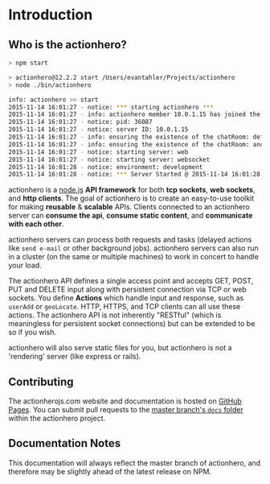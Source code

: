 # Introduction

## Who is the actionhero?

```bash
> npm start

> actionhero@12.2.2 start /Users/evantahler/Projects/actionhero
> node ./bin/actionhero

info: actionhero >> start
2015-11-14 16:01:27 - notice: *** starting actionhero ***
2015-11-14 16:01:27 - info: actionhero member 10.0.1.15 has joined the cluster
2015-11-14 16:01:27 - notice: pid: 36087
2015-11-14 16:01:27 - notice: server ID: 10.0.1.15
2015-11-14 16:01:27 - info: ensuring the existence of the chatRoom: defaultRoom
2015-11-14 16:01:27 - info: ensuring the existence of the chatRoom: anotherRoom
2015-11-14 16:01:27 - notice: starting server: web
2015-11-14 16:01:27 - notice: starting server: websocket
2015-11-14 16:01:28 - notice: environment: development
2015-11-14 16:01:28 - notice: *** Server Started @ 2015-11-14 16:01:28 ***
```

actionhero is a [node.js](http://nodejs.org) **API framework** for both **tcp sockets**, **web sockets**, and **http clients**.  The goal of actionhero is to create an easy-to-use toolkit for making **reusable** & **scalable** APIs.  Clients connected to an actionhero server can **consume the api**, **consume static content**, and **communicate with each other**.

actionhero servers can process both requests and tasks (delayed actions like `send e-mail` or other background jobs).  actionhero servers can also run in a cluster (on the same or multiple machines) to work in concert to handle your load.

The actionhero API defines a single access point and accepts GET, POST, PUT and DELETE input along with persistent connection via TCP or web sockets. You define **Actions** which handle input and response, such as `userAdd` or `geoLocate`. HTTP, HTTPS, and TCP clients can all use these actions.  The actionhero API is not inherently "RESTful" (which is meaningless for persistent socket connections) but can be extended to be so if you wish.

actionhero will also serve static files for you, but actionhero is not a 'rendering' server (like express or rails).

## Contributing

The actionherojs.com website and documentation is hosted on [GitHub Pages](http://pages.github.com/).  You can submit pull requests to the [master branch's `docs` folder](https://github.com/evantahler/actionhero/tree/master/docs) within the actionhero project.

## Documentation Notes
This documentation will always reflect the master branch of actionhero, and therefore may be slightly ahead of the latest release on NPM.